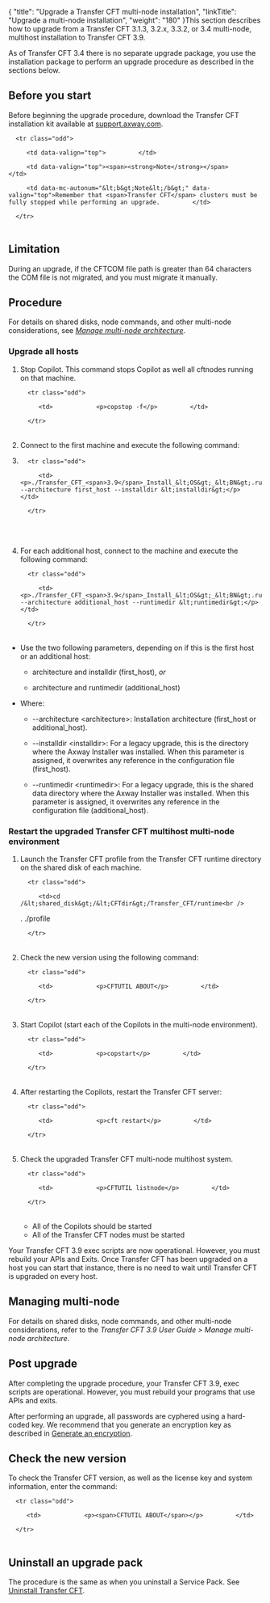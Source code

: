 {
    "title": "Upgrade a Transfer CFT multi-node installation",
    "linkTitle": "Upgrade a multi-node installation",
    "weight": "180"
}This section describes how to upgrade from a Transfer CFT 3.1.3, 3.2.x, 3.3.2, or 3.4 multi-node, multihost installation to Transfer CFT 3.9.

As of Transfer CFT 3.4 there is no separate upgrade package, you use the installation package to perform an upgrade procedure as described in the sections below.

## <span id="Before"></span>Before you start

Before beginning the upgrade procedure, download the Transfer CFT installation kit available at [support.axway.com](https://support.axway.com/).

<table data-cellpadding="0" data-cellspacing="0">
   <tbody>
      <tr class="odd">
         <td data-valign="top">         </td>
         <td data-valign="top"><span><strong>Note</strong></span>         </td>
         <td data-mc-autonum="&lt;b&gt;Note&lt;/b&gt;" data-valign="top">Remember that <span>Transfer CFT</span> clusters must be fully stopped while performing an upgrade.         </td>
      </tr>
   </tbody>
</table>

## Limitation

During an upgrade, if the CFTCOM file path is greater than 64 characters the COM file is not migrated, and you must migrate it manually.

## Procedure

For details on shared disks, node commands, and other multi-node considerations, see *[Manage multi-node architecture](../../../about_multinode)*.

### Upgrade all hosts

1.  Stop Copilot. This command stops Copilot as well all cftnodes running on that machine.  
    <table data-cellspacing="0">
       <tbody>
          <tr class="odd">
             <td>            <p>copstop -f</p>         </td>
          </tr>
       </tbody>
    </table>

2.  Connect to the first machine and execute the following command:

3.  <table data-cellspacing="0">
       <tbody>
          <tr class="odd">
             <td>            <p>./Transfer_CFT_<span>3.9</span>_Install_&lt;OS&gt;_&lt;BN&gt;.run --architecture first_host --installdir &lt;installdir&gt;</p>         </td>
          </tr>
       </tbody>
    </table>

     

4.  For each additional host, connect to the machine and execute the following command:  
    <table data-cellspacing="0">
       <tbody>
          <tr class="odd">
             <td>            <p>./Transfer_CFT_<span>3.9</span>_Install_&lt;OS&gt;_&lt;BN&gt;.run --architecture additional_host --runtimedir &lt;runtimedir&gt;</p>         </td>
          </tr>
       </tbody>
    </table>

-   Use the two following parameters, depending on if this is the first host or an additional host:
    -   architecture and installdir (first\_host), *or*
    -   architecture and runtimedir (additional\_host)
-   Where:
    -   --architecture &lt;architecture>: Installation architecture (first\_host or additional\_host).
    -   --installdir &lt;installdir>: For a legacy upgrade, this is the directory where the Axway Installer was installed. When this parameter is assigned, it overwrites any reference in the configuration file (first\_host).
    -   --runtimedir &lt;runtimedir>: For a legacy upgrade, this is the shared data directory where the Axway Installer was installed. When this parameter is assigned, it overwrites any reference in the configuration file (additional\_host).

### Restart the upgraded Transfer CFT multihost multi-node environment

1.  Launch the Transfer CFT profile from the Transfer CFT runtime directory on the shared disk of each machine.  
    <table data-cellspacing="0">
       <tbody>
          <tr class="odd">
             <td>cd /&lt;shared_disk&gt;/&lt;CFTdir&gt;/Transfer_CFT/runtime<br />
    . ./profile         </td>
          </tr>
       </tbody>
    </table>
2.  Check the new version using the following command:  
    <table data-cellspacing="0">
       <tbody>
          <tr class="odd">
             <td>            <p>CFTUTIL ABOUT</p>         </td>
          </tr>
       </tbody>
    </table>
3.  Start Copilot (start each of the Copilots in the multi-node environment).  
    <table data-cellspacing="0">
       <tbody>
          <tr class="odd">
             <td>            <p>copstart</p>         </td>
          </tr>
       </tbody>
    </table>
4.  After restarting the Copilots, restart the Transfer CFT server:  
    <table data-cellspacing="0">
       <tbody>
          <tr class="odd">
             <td>            <p>cft restart</p>         </td>
          </tr>
       </tbody>
    </table>
5.  Check the upgraded Transfer CFT multi-node multihost system.  
    <table data-cellspacing="0">
       <tbody>
          <tr class="odd">
             <td>            <p>CFTUTIL listnode</p>         </td>
          </tr>
       </tbody>
    </table>

    -   All of the Copilots should be started

    <!-- -->

    -   All of the Transfer CFT nodes must be started

Your Transfer CFT 3.9 exec scripts are now operational. However, you must rebuild your APIs and Exits. Once Transfer CFT has been upgraded on a host you can start that instance, there is no need to wait until Transfer CFT is upgraded on every host.

## Managing multi-node

For details on shared disks, node commands, and other multi-node considerations, refer to the *Transfer CFT 3.9 User Guide &gt; *Manage multi-node architecture**.

## Post upgrade

After completing the upgrade procedure, your Transfer CFT 3.9, exec scripts are operational. However, you must rebuild your programs that use APIs and exits.

After performing an upgrade, all passwords are cyphered using a hard-coded key. We recommend that you generate an encryption key as described in [Generate an encryption](https://docs.axway.com/bundle/TransferCFT_38_UsersGuide_allOS_en_HTML5/page/Content/Security/cipher_key.htm).

## Check the new version

To check the Transfer CFT version, as well as the license key and system information, enter the command:

<table data-cellspacing="0">
   <tbody>
      <tr class="odd">
         <td>            <p><span>CFTUTIL ABOUT</span></p>         </td>
      </tr>
   </tbody>
</table>

## Uninstall an upgrade pack

The procedure is the same as when you uninstall a Service Pack. See [Uninstall Transfer CFT](../uninstall_transfercft_ux).
